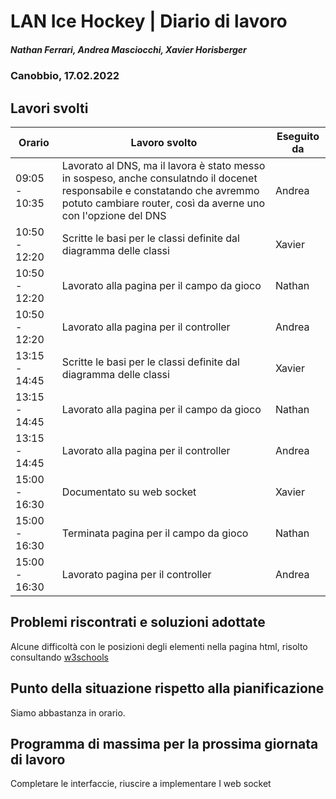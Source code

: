 # LAN Ice Hockey | Diario di lavoro
##### Nathan Ferrari, Andrea Masciocchi, Xavier Horisberger
### Canobbio, 17.02.2022

## Lavori svolti
| Orario | Lavoro svolto | Eseguito da |
|-|-|-|
| 09:05 - 10:35 | Lavorato al DNS, ma il lavora è stato messo in sospeso, anche consulatndo il docenet responsabile e constatando che avremmo potuto cambiare router, così da averne uno con l'opzione del DNS | Andrea |
| 10:50 - 12:20 | Scritte le basi per le classi definite dal diagramma delle classi | Xavier |
| 10:50 - 12:20 | Lavorato alla pagina per il campo da gioco | Nathan |
| 10:50 - 12:20 | Lavorato alla pagina per il controller | Andrea |
| 13:15 - 14:45 | Scritte le basi per le classi definite dal diagramma delle classi | Xavier |
| 13:15 - 14:45 | Lavorato alla pagina per il campo da gioco | Nathan |
| 13:15 - 14:45 | Lavorato alla pagina per il controller | Andrea |
| 15:00 - 16:30 | Documentato su web socket | Xavier |
| 15:00 - 16:30 | Terminata pagina per il campo da gioco | Nathan |
| 15:00 - 16:30 | Lavorato pagina per il controller | Andrea |

##  Problemi riscontrati e soluzioni adottate
Alcune difficoltà con le posizioni degli elementi nella pagina html, risolto consultando [w3schools](www.w3schools.com/css/css_positioning.asp)

##  Punto della situazione rispetto alla pianificazione
Siamo abbastanza in orario.

## Programma di massima per la prossima giornata di lavoro
Completare le interfaccie, riuscire a implementare I web socket

